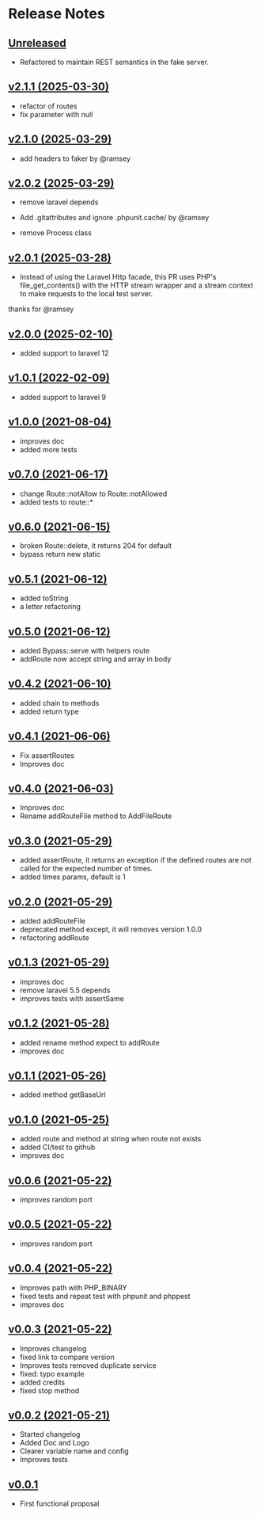 # Release Notes

## [Unreleased](https://github.com/ciareis/bypass/compare/v2.1.1...main)

- Refactored to maintain REST semantics in the fake server.

## [v2.1.1 (2025-03-30)](https://github.com/ciareis/bypass/archive/refs/tags/v2.1.1.zip)

- refactor of routes
- fix parameter with null

## [v2.1.0 (2025-03-29)](https://github.com/ciareis/bypass/archive/refs/tags/v2.1.0.zip)

- add headers to faker by @ramsey

## [v2.0.2 (2025-03-29)](https://github.com/ciareis/bypass/archive/refs/tags/v2.0.2.zip)
- remove laravel depends

- Add .gitattributes and ignore .phpunit.cache/ by @ramsey

- remove Process class

## [v2.0.1 (2025-03-28)](https://github.com/ciareis/bypass/archive/refs/tags/v2.0.1.zip)

- Instead of using the Laravel Http facade, this PR uses PHP's file_get_contents() with the HTTP stream wrapper and a stream context to make requests to the local test server.

thanks for @ramsey

## [v2.0.0 (2025-02-10)](https://github.com/ciareis/bypass/archive/refs/tags/v2.0.0.zip)

- added support to laravel 12

## [v1.0.1 (2022-02-09)](https://github.com/ciareis/bypass/archive/refs/tags/v1.0.1.zip)

- added support to laravel 9

## [v1.0.0 (2021-08-04)](https://github.com/ciareis/bypass/archive/refs/tags/v1.0.0.zip)

- improves doc
- added more tests

## [v0.7.0 (2021-06-17)](https://github.com/ciareis/bypass/archive/refs/tags/v0.7.0.zip)

- change Route::notAllow to Route::notAllowed
- added tests to route::*

## [v0.6.0 (2021-06-15)](https://github.com/ciareis/bypass/archive/refs/tags/v0.6.0.zip)

- broken Route::delete, it returns 204 for default
- bypass return new static

## [v0.5.1 (2021-06-12)](https://github.com/ciareis/bypass/archive/refs/tags/v0.5.1.zip)

- added toString
- a letter refactoring 

## [v0.5.0 (2021-06-12)](https://github.com/ciareis/bypass/archive/refs/tags/v0.5.0.zip)

- added Bypass::serve with helpers route
- addRoute now accept string and array in body 

## [v0.4.2 (2021-06-10)](https://github.com/ciareis/bypass/archive/refs/tags/v0.4.2.zip)

- added chain to methods
- added return type

## [v0.4.1 (2021-06-06)](https://github.com/ciareis/bypass/archive/refs/tags/v0.4.1.zip)

- Fix assertRoutes
- Improves doc

## [v0.4.0 (2021-06-03)](https://github.com/ciareis/bypass/archive/refs/tags/v0.4.0.zip)

- Improves doc
- Rename addRouteFile method to AddFileRoute

## [v0.3.0 (2021-05-29)](https://github.com/ciareis/bypass/archive/refs/tags/v0.3.0.zip)

- added assertRoute, it returns an exception if the defined routes are not called for the expected number of times.
- added times params, default is 1

## [v0.2.0 (2021-05-29)](https://github.com/ciareis/bypass/archive/refs/tags/v0.2.0.zip)

- added addRouteFile
- deprecated method except, it will removes version 1.0.0
- refactoring addRoute

## [v0.1.3 (2021-05-29)](https://github.com/ciareis/bypass/archive/refs/tags/v0.1.3.zip)

- improves doc
- remove laravel 5.5 depends
- improves tests with assertSame

## [v0.1.2 (2021-05-28)](https://github.com/ciareis/bypass/archive/refs/tags/v0.1.2.zip)

- added rename method expect to addRoute
- improves doc

## [v0.1.1 (2021-05-26)](https://github.com/ciareis/bypass/archive/refs/tags/v0.1.1.zip)

- added method getBaseUrl

## [v0.1.0 (2021-05-25)](https://github.com/ciareis/bypass/archive/refs/tags/v0.1.0.zip)

- added route and method at string when route not exists
- added CI/test to github
- improves doc

## [v0.0.6 (2021-05-22)](https://github.com/ciareis/bypass/archive/refs/tags/v0.0.6.zip)

- improves random port

## [v0.0.5 (2021-05-22)](https://github.com/ciareis/bypass/archive/refs/tags/0.0.5.zip)

- improves random port
## [v0.0.4 (2021-05-22)](https://github.com/ciareis/bypass/archive/refs/tags/0.0.4.zip)

- Improves path with PHP_BINARY
- fixed tests and repeat test with phpunit and phppest
- improves doc

## [v0.0.3 (2021-05-22)](https://github.com/ciareis/bypass/archive/refs/tags/0.0.3.zip)

- Improves changelog
- fixed link to compare version
- Improves tests removed duplicate service
- fixed: typo example
- added credits
- fixed stop method

## [v0.0.2 (2021-05-21)](https://github.com/ciareis/bypass/archive/refs/tags/0.0.2.zip)

- Started changelog
- Added Doc and Logo
- Clearer variable name and config
- Improves tests

## [v0.0.1](https://github.com/ciareis/bypass/archive/refs/tags/0.0.1.zip)

- First functional proposal

